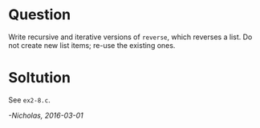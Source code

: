 # Question

Write recursive and iterative versions of `reverse`, which reverses a list. Do
not create new list items; re-use the existing ones.

# Soltution

See `ex2-8.c`.

_-Nicholas, 2016-03-01_
